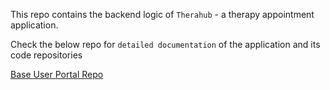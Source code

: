 This repo contains the backend logic of `Therahub` - a therapy appointment application.

Check the below repo for `detailed documentation` of the application and its code repositories

<a href="https://github.com/Nampallyrohith/therapy_appointment_web" target="_blank">Base User Portal Repo</a>